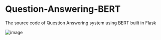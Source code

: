 # Question-Answering-BERT
The source code of Question Answering system using BERT built in Flask

![image](https://user-images.githubusercontent.com/86970816/176593051-b70d3f50-0518-45a8-8229-8ba2508ff9d1.png)
